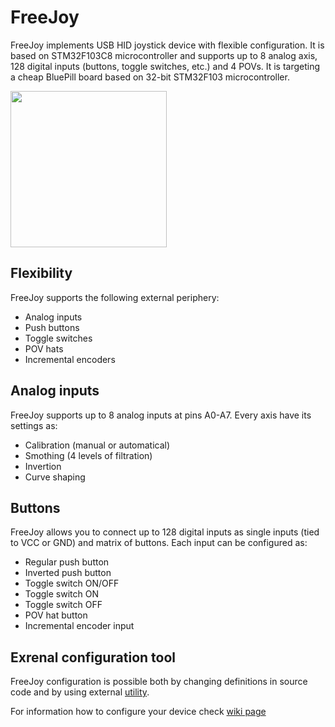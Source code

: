 # FreeJoy
FreeJoy implements USB HID joystick device with flexible configuration. It is based on STM32F103C8 microcontroller and supports up to 8 analog axis, 128 digital inputs (buttons, toggle switches, etc.) and 4 POVs. It is targeting a cheap BluePill board based on 32-bit STM32F103 microcontroller.

<img src="https://d.radikal.ru/d33/1911/e8/a8ff2119cfc7.jpg" width="250">

## Flexibility
FreeJoy supports the following external periphery:

* Analog inputs
* Push buttons
* Toggle switches
* POV hats
* Incremental encoders

## Analog inputs
FreeJoy supports up to 8 analog inputs at pins A0-A7. Every axis have its settings as:

* Calibration (manual or automatical)
* Smothing (4 levels of filtration)
* Invertion
* Curve shaping

## Buttons
FreeJoy allows you to connect up to 128 digital inputs as single inputs (tied to VCC or GND) and matrix of buttons. Each input can be configured as:

* Regular push button
* Inverted push button
* Toggle switch ON/OFF
* Toggle switch ON
* Toggle switch OFF
* POV hat button
* Incremental encoder input

## Exrenal configuration tool 
FreeJoy configuration is possible both by changing definitions in source code and by using external [utility](https://github.com/vostrenkov/FreeJoyConfigurator).

For information how to configure your device check [wiki page](https://github.com/vostrenkov/FreeJoy/wiki)
